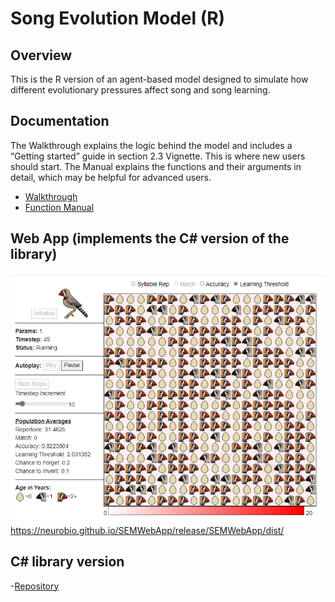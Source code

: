 # Song Evolution Model (R)

## Overview
This is the R version of an agent-based model designed to simulate how different evolutionary pressures affect song and song learning.

## Documentation
The Walkthrough explains the logic behind the model and includes a “Getting started” guide in section 2.3 Vignette.  This is where new users should start.  The Manual explains the functions and their arguments in detail, which may be helpful for advanced users.
-	[Walkthrough](https://github.com/NeuroBio/SEM_R_Package/blob/master/R_WalkThrough.pdf)
-	[Function Manual](manual.pdf)

## Web App (implements the C# version of the library)
![web app preview](https://github.com/NeuroBio/Portfolio/blob/main/assets/img/portfolio/project5.png)
https://neurobio.github.io/SEMWebApp/release/SEMWebApp/dist/

## C# library version
-[Repository](https://github.com/NeuroBio/SongEvolutionModelLibrary)
